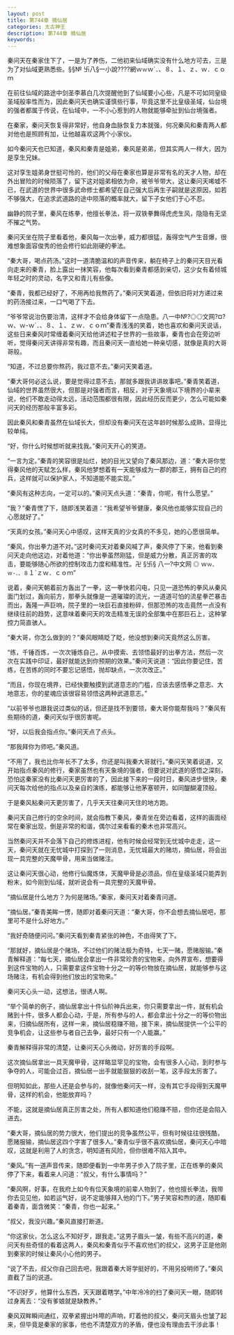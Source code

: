 ```yaml
---
layout: post
title: 第744章 摘仙居
categories: 太古神王
description: 第744章 摘仙居
keywords:
---
```


秦问天在秦家住下了，一是为了养伤，二他初来仙域确实没有什么地方可去，三是为了对仙域更熟悉些。§§№ 卐八§一小說????網ｗ`ｗ`ｗ`．、８、１、ｚ、ｗ．ｃｏｍ

在前往仙域的路途中剑圣李慕白几次提醒他到了仙域要小心些，凡是不可如同皇级圣域般率性而为，因此秦问天也确实谨慎些行事，毕竟这里不比皇级圣域，仙台境的强者都属于传说，在仙域中，一不小心惹到的人物就能够牵扯到仙台境强者。

在秦家，秦问天恢复得非常好，他自身血脉恢复力本就强，何况秦风和秦青两人都对他也是照顾有加，让他越喜欢这两个小家伙。

如今秦问天也已知道，秦风和秦青是姐弟，秦风是弟弟，但其实两人一样大，因为是孪生兄妹。

这对孪生姐弟身世挺可怜的，他们的父母在秦家也算是非常有名的天才人物，却在外出冒险的时候陨落了，留下这对姐弟相依为命，被爷爷带大，这让秦问天唏嘘不已，在武道的世界中很多武命修士都希望在自己强大后再生子嗣就是这原因，如若不够强大，在追求武道路的途中陨落的概率就大，留下子女他们于心不忍。

幽静的院子里，秦风在练拳，他擅长拳法，将一双铁拳舞得虎虎生风，隐隐有无坚不摧之气势。

秦问天坐在院子里看着他，秦风每一次出拳，威力都很猛，轰得空气产生音爆，很难想象面容俊秀的他会修行如此刚硬的拳法。

“秦大哥，喝点药汤。”这时一道清脆温和的声音传来，躺在椅子上的秦问天目光看向走来的秦青，脸上露出一抹笑容，他每次看到秦青都感到亲切，这少女有着倾城年轻之时的灵动，名字又和青儿有些像。

“秦青，我都已经好了，不用再给我熬药了。”秦问天笑着道，但依旧将对方递过来的药汤接过来，一口气喝了下去。

“爷爷常说治伤要治清，这样才不会给身体留下一点隐患。八一中№?◎◎文网?¤?  ｗ、ｗ-ｗ`．、８、１、ｚｗ．ｃｏｍ”秦青浅浅的笑着，她也喜欢和秦问天说话，这些日来秦风时常缠着秦问天给他讲述粒子世界的一些故事，秦青也会在旁边听听，觉得秦问天讲得非常有趣，而且秦问天一直给她一种亲切感，就像是真的大哥哥般。

“知道，不过总要你熬药，我过意不去。”秦问天笑着道。

“秦大哥何必这么说，要是觉得过意不去，那就多跟我讲讲故事吧。”秦青笑着道，仙域的世界虽然很大，但那是对强者而言，相反，对于天象境以下境界的小辈来说，他们不敢走动得太远，活动范围都很有限，因此经历反而更少，怎么可能如秦问天的经历那般丰富多彩。

因此秦风和秦青虽然在仙域长大，但却没有秦问天在这年龄时候那么成熟，显得比较单纯。

“好，你什么时候想听就来找我。”秦问天开心的笑道。

“一言为定。”秦青的笑容很是灿烂，她的目光又望向了秦风那边，道：“秦大哥你觉得秦风他的天赋怎么样，秦风他梦想着有一天能够成为一郡的郡王，拥有自己的府兵，这样就可以保护家人，不知道能不能实现。”

“秦风有这种志向，一定可以的。”秦问天点头道：“秦青，你呢，有什么愿望。”

“我？”秦青愣了下，随即浅笑着道：“我希望爷爷健康，秦风他也能够实现自己的心愿就好了。”

“天真的女孩。”秦问天心中感叹，这样天真的少女真的不多见，她的心愿很简单。

“秦风，你出拳力道不对。”这时秦问天对着秦风喊了声，秦风停了下来，他看到秦问天走向他这边，对着他道：“你出拳虽然刚猛，但是威力分散，真正厉害的攻击，要能够随心所欲的控制攻击力度和精准性。卍 §卐§ 八一?中文网 ◎ ｗ`ｗ、ｗ-．、８`１`ｚｗ．ｃｏｍ”

说着，秦问天朝着前方轰出了一拳，这一拳快若闪电，只见一道恐怖的拳风从秦风面门划过，轰向前方，那拳头就像是一道璀璨的流光，一道道可怕的流星拳芒暴击而出，轰隆一声巨响，院子里的一块巨石直接粉碎，但那恐怖的攻击竟然一点没有继续往前的趋势，这意味着秦问天的攻击精准无误的全部集中在那巨石上，这种掌控力简直骇人。

“秦大哥，你怎么做到的？”秦风眼睛眨了眨，他没想到秦问天竟然这么厉害。

“练，千锤百炼，一次次锤炼自己，从中摸索、去领悟最好的出拳方法，然后一次次在实践中印证，最好就能达到你预期的效果。”秦问天说道：“因此你要记住，苦练，在苦练的同时不要忘记感悟，抛却缺点，一次次改正。”

“而且，你现在境界，已经快要触摸到武道意志的门槛，应该去感悟拳之意志、大地意志，你的星魂应该很容易领悟这两种武道意志。”

“以前爷爷也跟我说过类似的话，但还是找不到要领，秦大哥你能帮我吗？”秦风有些期待的道，秦问天似乎很厉害呢。

“好，以后我会指点你。”秦问天点了点头。

“那我拜你为师吧。”秦风道。

“不用了，我也比你年长不了太多，你还是叫我秦大哥就行。”秦问天笑着说道，又开始指点秦风的修行，秦家虽然也有天象境的强者，但要说对武道的感悟之深刻，恐怕这秦家没有比秦问天更厉害的了，因此接下来的一段时日，秦风进步很快，秦问天每次给他的指点以及亲自的演练，都能够让他茅塞顿开，如同醍醐灌顶般。

于是秦风粘秦问天更厉害了，几乎天天往秦问天住的地方跑。

秦问天自己修行的空余时间，就会指教下秦风，秦青坐在旁边看着，这样的画面经常在秦家出现，倒是非常的和谐，偶尔过来看看的秦木也非常高兴。

当然秦问天并不会落下自己的修炼进程，他有时候会经常到无忧城中走走，这一天，秦问天就在无忧城中打探到了一则消息，无忧城最大的赌坊，摘仙居，将会出现一具完整的天魔甲骨，用来当做赌注。

这让秦问天很心动，他修行仙魔炼体，天魔甲骨是必须品，但在皇级圣域只能弄到粉末，如今刚到仙域，就听说会有一具完整的天魔甲骨。

“摘仙居是什么地方？为何是赌场。”秦家，秦问天对着秦青问道。

“摘仙居。”秦青美眸一愣，随即对着秦问天道：“秦大哥，你不会想去摘仙居吧，那里可不是什么好地方。”

“我好奇随便问问。”秦问天看到秦青紧张的神色，不由得笑了下。

“那就好，摘仙居是个赌场，不过他们的赌法极为奇特，七天一赌，愿赌服输。”秦青解释道：“每七天，摘仙居会拿出一件非常珍贵的宝物来，向外界宣布，想要得到这件宝物的人，只需要拿这件宝物十分之一的等价物放在摘仙居，就能够参与这场赌注，有机会得到他们放出的宝物来。”

秦问天心头一动，这想法，很诱人啊。

“举个简单的例子，摘仙居拿出十件仙阶神兵出来，你只需要拿出一件，就有机会赌到十件，很多人都会心动，于是，所有参与的人，都会拿出十分之一的等价物出来，归摘仙居所有，这样一来，摘仙居稳赚不赔，接下来，摘仙居提供一个公平的竞争机会，让这些参与者自己去争，最好只有一个人能赢。”

秦青解释得非常的清楚，让秦问天心头微动，好厉害的手段啊。

这次摘仙居拿出一具天魔甲骨，这样略显罕见的宝物，会有很多人心动，到时参与争夺的人，可能会过百，摘仙居一出手就能狠狠的收刮一笔，这手段太厉害了。

但明知如此，那些人还是会参与的，就像他秦问天一样，没有其它手段得到天魔甲骨，这样的机会，他能放弃吗？

不能，这就是摘仙居真正厉害之处，所有人都知道他们稳赚不赔，但你还是会陷入进去。

“秦大哥，摘仙居的势力很大，他们提出的竞争虽然公平，但有时候往往很残酷，愿赌服输，摘仙居这四个字害了很多人。”秦青似乎很不喜欢摘仙居，秦问天心中暗叹，这就是利用了人的贪念，明知道有风险，但你很难不陷入其中。

“秦风。”有一道声音传来，随即便看到一中年男子步入了院子里，正在练拳的秦风停了下来，看着来人问道：“叔父，有什么事情吗？”

“秦风啊，好事，在我府上如今有位天象境的前辈人物到了，他也擅长拳法，我带你去见见他，如若运气好，说不定能够拜入他的门下。”男子笑容和煦的道，随即看着秦青，面含微笑：“秦青，你也一起来。”

“叔父，我没兴趣。”秦风直接打断道。

“你这家伙，怎么这么不知好歹，跟我走。”这男子眉头一皱，有些不高兴的道，秦问天有些奇怪的看着这两人，秦风和秦青似乎不喜欢他们的叔父，这男子正是他刚到秦家的时候让秦风小心他的男子。

“说了不去，叔父你自己回去吧，我跟着秦大哥学挺好的，不用另投明师了。”秦风直截了当的说道。

“不识好歹，他算什么东西，天天跟着瞎学。”中年冷冷的扫了秦问天一眼，随即转过身离去：“没有爹娘就是缺教养。”

秦风双眸瞬间通红，双拳紧握出咔嚓的声响，盯着他的叔父，秦问天眉头也皱了起来，但毕竟是秦家的家事，他也不清楚双方的矛盾，便也没有理由去干涉此事！
